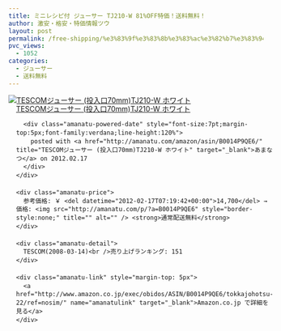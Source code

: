 ```yaml
---
title: ミニレシピ付 ジューサー TJ210-W 81%OFF特価！送料無料！
author: 激安・格安・特価情報ツウ
layout: post
permalink: /free-shipping/%e3%83%9f%e3%83%8b%e3%83%ac%e3%82%b7%e3%83%94%e4%bb%98-%e3%82%b8%e3%83%a5%e3%83%bc%e3%82%b5%e3%83%bc-tj210-w-81off%e7%89%b9%e4%be%a1%ef%bc%81%e9%80%81%e6%96%99%e7%84%a1%e6%96%99%ef%bc%81.html
pvc_views:
  - 1052
categories:
  - ジューサー
  - 送料無料
---
```

<div class="amanatu-box" style="margin-bottom:0px;">
  <div class="amanatu-image" style="float:left;">
    <a href="http://www.amazon.co.jp/exec/obidos/ASIN/B0014P9QE6/tokkajohotsu-22/ref=nosim/" name="amanatulink" target="_blank"><img src="http://i1.wp.com/ecx.images-amazon.com/images/I/41DiC8k6Q-L._SL160_.jpg?w=546" alt="TESCOMジューサー (投入口70mm)TJ210-W ホワイト" style="border: none;" data-recalc-dims="1" /></a>
  </div>
  
  <div class="amanatu-info" style="float:left;margin-left:15px;line-height:120%">
    <div class="amanatu-name" style="margin-bottom:10px;line-height:120%">
      <a href="http://www.amazon.co.jp/exec/obidos/ASIN/B0014P9QE6/tokkajohotsu-22/ref=nosim/" name="amanatulink" target="_blank">TESCOMジューサー (投入口70mm)TJ210-W ホワイト</a> 
      
      <div class="amanatu-powered-date" style="font-size:7pt;margin-top:5px;font-family:verdana;line-height:120%">
        posted with <a href="http://amanatu.com/amazon/asin/B0014P9QE6/" title="TESCOMジューサー (投入口70mm)TJ210-W ホワイト" target="_blank">あまなつ</a> on 2012.02.17
      </div>
    </div>
    
    <div class="amanatu-price">
      参考価格: ￥ <del datetime="2012-02-17T07:19:42+00:00">14,700</del> → 価格: <img src="http://amanatu.com/p/?a=B0014P9QE6" style="border-style:none;" title="" alt="" /> <strong>通常配送無料</strong>
    </div>
    
    <div class="amanatu-detail">
      TESCOM(2008-03-14)<br />売り上げランキング: 151
    </div>
    
    <div class="amanatu-link" style="margin-top: 5px">
      <a href="http://www.amazon.co.jp/exec/obidos/ASIN/B0014P9QE6/tokkajohotsu-22/ref=nosim/" name="amanatulink" target="_blank">Amazon.co.jp で詳細を見る</a>
    </div>
  </div>
  
  <div class="amanatu-footer" style="clear: left">
  </div>
</div>